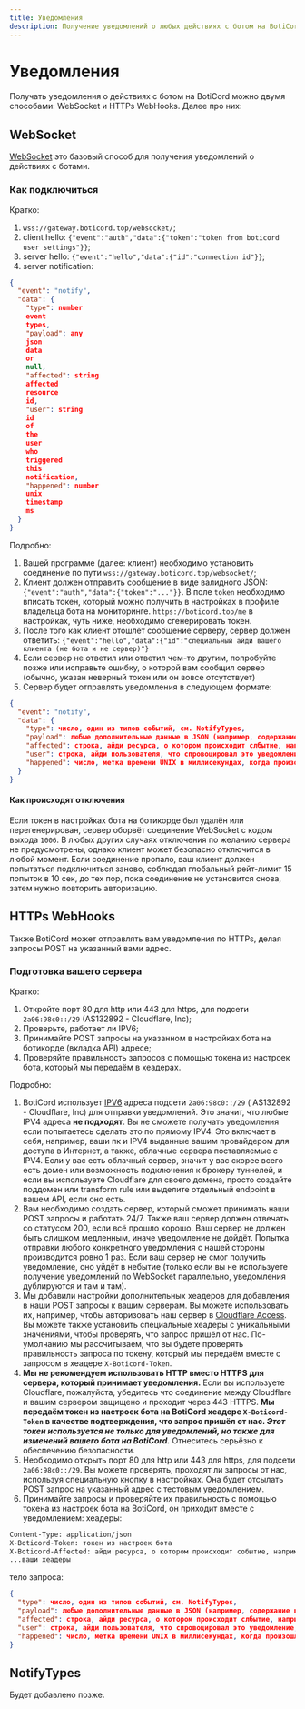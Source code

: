 ```yaml
---
title: Уведомления
description: Получение уведомлений о любых действиях с ботом на BotiCord
---
```


# Уведомления

Получать уведомления о действиях с ботом на BotiCord можно двумя способами: WebSocket и HTTPs WebHooks. Далее про них:

## WebSocket

[WebSocket](https://ru.wikipedia.org/wiki/WebSocket) это базовый способ для получения уведомлений о действиях с ботами.

### Как подключиться

Кратко:

1. `wss://gateway.boticord.top/websocket/`;
2. client hello: `{"event":"auth","data":{"token":"token from boticord user settings"}}`;
3. server hello: `{"event":"hello","data":{"id":"connection id"}}`;
4. server notification:

```json
{
  "event": "notify",
  "data": {
    "type": number
    event
    types,
    "payload": any
    json
    data
    or
    null,
    "affected": string
    affected
    resource
    id,
    "user": string
    id
    of
    the
    user
    who
    triggered
    this
    notification,
    "happened": number
    unix
    timestamp
    ms
  }
}
```

Подробно:

1. Вашей программе (далее: клиент) необходимо установить соединение по пути `wss://gateway.boticord.top/websocket/`;
2. Клиент должен отправить сообщение в виде валидного JSON: `{"event":"auth","data":{"token":"..."}}`. В поле `token`
   необходимо вписать токен, который можно получить в настройках в профиле владельца бота на
   мониторинге. `https://boticord.top/me` в настройках, чуть ниже, необходимо сгенерировать токен.
3. После того как клиент отошлёт сообщение серверу, сервер должен
   ответить: `{"event":"hello","data":{"id":"специальный айди вашего клиента (не бота и не сервер)"}`
4. Если сервер не ответил или ответил чем-то другим, попробуйте позже или исправьте ошибку, о которой вам сообщил
   сервер (обычно, указан неверный токен или он вовсе отсутствует)
5. Сервер будет отправлять уведомления в следующем формате:

```json
{
  "event": "notify",
  "data": {
    "type": число, один из типов событий, см. NotifyTypes,
    "payload": любые дополнительные данные в JSON (например, содержание комментария), или null,
    "affected": строка, айди ресурса, о котором происходит слбытие, например, айди комментария,
    "user": строка, айди пользователя, что спровоцировал это уведомление,
    "happened": число, метка времени UNIX в миллисекундах, когда произошло событие
  }
}
```

#### Как происходят отключения

Если токен в настройках бота на ботикорде был удалён или перегенерирован, сервер оборвёт соединение WebSocket с кодом
выхода `1006`. В любых других случаях отключения по желанию сервера не предусмотрены, однако клиент может безопасно
отключится в любой момент. Если соединение пропало, ваш клиент должен попытаться подключиться заново, соблюдая
глобальный рейт-лимит 15 попыток в 10 сек, до тех пор, пока соединение не установится снова, затем нужно повторить
авторизацию.

## HTTPs WebHooks

Также BotiCord может отправлять вам уведомления по HTTPs, делая запросы POST на указанный вами адрес.

### Подготовка вашего сервера

Кратко:

1. Откройте порт 80 для http или 443 для https, для подсети `2a06:98c0::/29` (AS132892 - Cloudflare, Inc);
2. Проверьте, работает ли IPV6;
3. Принимайте POST запросы на указанном в настройках бота на ботикорде (вкладка API) адресе;
4. Проверяйте правильность запросов с помощью токена из настроек бота, который мы передаём в хеадерах.

Подробно:

1. BotiCord использует [IPV6](https://habr.com/ru/company/droider/blog/568778/) адреса подсети `2a06:98c0::/29` (
   AS132892 - Cloudflare, Inc) для отправки уведомлений. Это значит, что любые IPV4 адреса **не подходят**. Вы не
   сможете получать уведомления если попытаетесь сделать это по прямому IPV4. Это включает в себя, например, ваши пк и
   IPV4 выданные вашим провайдером для доступа в Интернет, а также, облачные сервера поставляемые с IPV4. Если у вас
   есть облачный сервер, значит у вас скорее всего есть домен или возможность подключения к брокеру туннелей, и если вы
   используете Cloudflare для своего домена, просто создайте поддомен или transform rule или выделите отдельный endpoint
   в вашем API, если оно есть.
2. Вам необходимо создать сервер, который сможет принимать наши POST запросы и работать 24/7. Также ваш сервер должен
   отвечать со статусом 200, если всё прошло хорошо. Ваш сервер не должен быть слишком медленным, иначе уведомление не
   дойдёт. Попытка отправки любого конкретного уведомления с нашей стороны производится ровно 1 раз. Если ваш сервер не
   смог получить уведомление, оно уйдёт в небытие (только если вы не используете получение уведомлений по WebSocket
   параллельно, уведомления дублируются и там и там).
3. Мы добавили настройки дополнительных хеадеров для добавления в наши POST запросы к вашим серверам. Вы можете
   использовать их, например, чтобы авторизовать наш сервер
   в [Cloudflare Access](https://www.cloudflare.com/products/zero-trust/access/). Вы можете также установить специальные
   хеадеры с уникальными значениями, чтобы проверять, что запрос пришёл от нас. По-умолчанию мы рассчитываем, что вы
   будете проверять правильность запроса по токену, который мы передаём вместе с запросом в хеадере `X-Boticord-Token`.
4. **Мы не рекомендуем использовать HTTP вместо HTTPS для сервера, который принимает уведомления.** Если вы используете
   Cloudflare, пожалуйста, убедитесь что соединение между Cloudflare и вашим сервером защищено и проходит через 443
   HTTPS. **Мы передаём токен из настроек бота на BotiCord хеадере `X-Boticord-Token` в качестве подтверждения, что
   запрос пришёл от
   нас. *Этот токен используется не только для уведомлений, но также для изменений вашего бота на BotiCord.***
   Отнеситесь серьёзно к обеспечению безопасности.
5. Необходимо открыть порт 80 для http или 443 для https, для подсети `2a06:98c0::/29`. Вы можете проверять, проходят ли
   запросы от нас, используя специальную кнопку в настройках. Она будет отсылать POST запрос на указанный адрес с
   тестовым уведомлением.
6. Принимайте запросы и проверяйте их правильность с помощью токена из настроек бота на BotiCord, он приходит вместе с
   уведомлением:
   хеадеры:

```txt
Content-Type: application/json
X-Boticord-Token: токен из настроек бота
X-Boticord-Affected: айди ресурса, о котором происходит событие, например, айди комментария
...ваши хеадеры
```

тело запроса:

```json
{
  "type": число, один из типов событий, см. NotifyTypes,
  "payload": любые дополнительные данные в JSON (например, содержание комментария), или null, или поле отсутствует,
  "affected": строка, айди ресурса, о котором происходит слбытие, например, айди комментария,
  "user": строка, айди пользователя, что спровоцировал это уведомление,
  "happened": число, метка времени UNIX в миллисекундах, когда произошло событие
}
```

## NotifyTypes

Будет добавлено позже.
